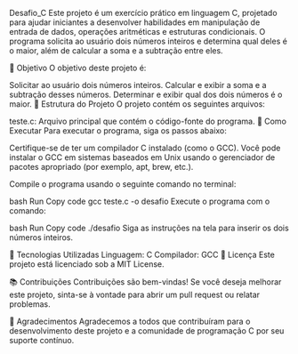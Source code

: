 Desafio_C
Este projeto é um exercício prático em linguagem C, projetado para ajudar iniciantes a desenvolver habilidades em manipulação de entrada de dados, operações aritméticas e estruturas condicionais. O programa solicita ao usuário dois números inteiros e determina qual deles é o maior, além de calcular a soma e a subtração entre eles.

🧠 Objetivo
O objetivo deste projeto é:

Solicitar ao usuário dois números inteiros.
Calcular e exibir a soma e a subtração desses números.
Determinar e exibir qual dos dois números é o maior.
📂 Estrutura do Projeto
O projeto contém os seguintes arquivos:

teste.c: Arquivo principal que contém o código-fonte do programa.
🚀 Como Executar
Para executar o programa, siga os passos abaixo:

Certifique-se de ter um compilador C instalado (como o GCC). Você pode instalar o GCC em sistemas baseados em Unix usando o gerenciador de pacotes apropriado (por exemplo, apt, brew, etc.).

Compile o programa usando o seguinte comando no terminal:

bash
Run
Copy code
gcc teste.c -o desafio
Execute o programa com o comando:

bash
Run
Copy code
./desafio
Siga as instruções na tela para inserir os dois números inteiros.

🔧 Tecnologias Utilizadas
Linguagem: C
Compilador: GCC
📄 Licença
Este projeto está licenciado sob a MIT License.

📚 Contribuições
Contribuições são bem-vindas! Se você deseja melhorar este projeto, sinta-se à vontade para abrir um pull request ou relatar problemas.

🤝 Agradecimentos
Agradecemos a todos que contribuíram para o desenvolvimento deste projeto e a comunidade de programação C por seu suporte contínuo.
